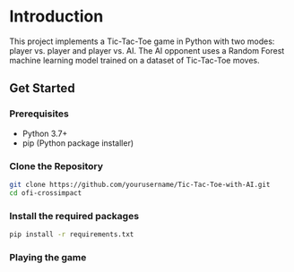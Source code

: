 # Introduction
This project implements a Tic-Tac-Toe game in Python with two modes: player vs. player and player vs. AI. The AI opponent uses a Random Forest machine learning model trained on a dataset of Tic-Tac-Toe moves.

##  Get Started
### Prerequisites

- Python 3.7+
- pip (Python package installer)

### Clone the Repository
```bash
git clone https://github.com/yourusername/Tic-Tac-Toe-with-AI.git
cd ofi-crossimpact
```

### Install the required packages

 ```bash
 pip install -r requirements.txt
 ```

### Playing the game


